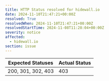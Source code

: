 ```yaml
---
title: HTTP Status resolved for hidewall.io
date: 2024-11-10T21:47:21+00:00Z
resolved: True
resolvedWhen: 2024-11-10T21:47:21+00:00Z
resolvedStartTime: 2024-11-08T11:28:04+00:00Z
severity: notice
affected:
  - hidewall.io
section: issue
---
```


| Expected Statuses | Actual Status  |
|-------------------|----------------|
| 200, 301, 302, 403 | 403 |
